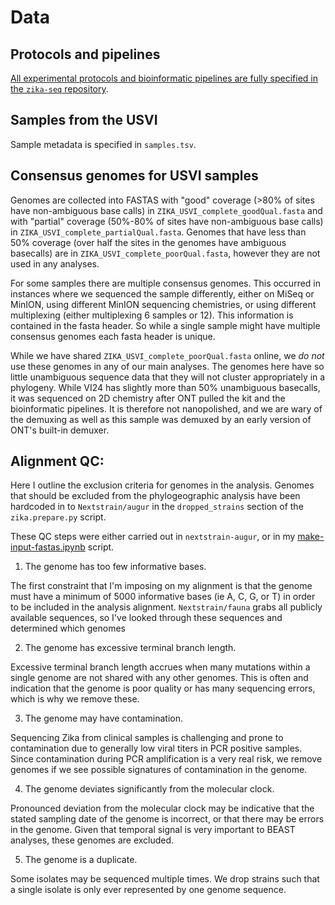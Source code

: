# Data

## Protocols and pipelines

[All experimental protocols and bioinformatic pipelines are fully specified in the `zika-seq` repository](https://github.com/blab/zika-seq/).

## Samples from the USVI

Sample metadata is specified in `samples.tsv`.

## Consensus genomes for USVI samples

Genomes are collected into FASTAS with "good" coverage (>80% of sites have non-ambiguous base calls) in `ZIKA_USVI_complete_goodQual.fasta` and with "partial" coverage (50%-80% of sites have non-ambiguous base calls) in `ZIKA_USVI_complete_partialQual.fasta`. Genomes that have less than 50% coverage (over half the sites in the genomes have ambiguous basecalls) are in `ZIKA_USVI_complete_poorQual.fasta`, however they are not used in any analyses.

For some samples there are multiple consensus genomes. This occurred in instances where we sequenced the sample differently, either on MiSeq or MinION, using different MinION sequencing chemistries, or using different multiplexing (either multiplexing 6 samples or 12). This information is contained in the fasta header. So while a single sample might have multiple consensus genomes each fasta header is unique.

While we have shared `ZIKA_USVI_complete_poorQual.fasta` online, we *do not* use these genomes in any of our main analyses. The genomes here have so little unambiguous sequence data that they will not cluster appropriately in a phylogeny. While VI24 has slightly more than 50% unambiguous basecalls, it was sequenced on 2D chemistry after ONT pulled the kit and the bioinformatic pipelines. It is therefore not nanopolished, and we are wary of the demuxing as well as this sample was demuxed by an early version of ONT's built-in demuxer.


## Alignment QC:

Here I outline the exclusion criteria for genomes in the analysis. Genomes that should be excluded from the phylogeographic analysis have been hardcoded in to `Nextstrain/augur` in the `dropped_strains` section of the `zika.prepare.py` script.

These QC steps were either carried out in `nextstrain-augur`, or in my [make-input-fastas.ipynb](scripts/make-input-fastas.ipynb) script.

1) The genome has too few informative bases.

The first constraint that I'm imposing on my alignment is that the genome must have a minimum of 5000 informative bases (ie A, C, G, or T) in order to be included in the analysis alignment. `Nextstrain/fauna` grabs all publicly available sequences, so I've looked through these sequences and determined which genomes

2) The genome has excessive terminal branch length.

Excessive terminal branch length accrues when many mutations within a single genome are not shared with any other genomes. This is often and indication that the genome is poor quality or has many sequencing errors, which is why we remove these.

3) The genome may have contamination.

Sequencing Zika from clinical samples is challenging and prone to contamination due to generally low viral titers in PCR positive samples. Since contamination during PCR amplification is a very real risk, we remove genomes if we see possible signatures of contamination in the genome.

4) The genome deviates significantly from the molecular clock.

Pronounced deviation from the molecular clock may be indicative that the stated sampling date of the genome is incorrect, or that there may be errors in the genome. Given that temporal signal is very important to BEAST analyses, these genomes are excluded.

5) The genome is a duplicate.

Some isolates may be sequenced multiple times. We drop strains such that a single isolate is only ever represented by one genome sequence.
